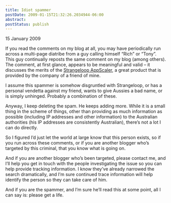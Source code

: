 ```yaml
---
title: Idiot spammer
postDate: 2009-01-15T21:32:26.2034944-06:00
abstract: 
postStatus: publish
---
```

15 January 2009

If you read the comments on my blog at all, you may have periodically run across a multi-page diatribe from a guy calling himself “Rich” or “Tony”. This guy continually reposts the same comment on my blog (among others). The comment, at first glance, appears to be meaningful and valid – it discusses the merits of the [Strangeloop AppScaler](http://www.strangeloopnetworks.com/), a great product that is provided by the company of a friend of mine.

I assume this spammer is somehow disgruntled with Strangeloop, or has a personal vendetta against my friend, wants to give Aussies a bad name, or is simply unhinged. Probably a combination of these.

Anyway, I keep deleting the spam. He keeps adding more. While it is a small thing in the scheme of things, other than providing as much information as possible (including IP addresses and other information) to the Australian authorities (his IP addresses are consistently Australian), there’s not a lot I can do directly.

So I figured I’d just let the world at large know that this person exists, so if you run across these comments, or if you are another blogger who’s targeted by this criminal, that you know what is going on.

And if you are another blogger who’s been targeted, please contact me, and I’ll help you get in touch with the people investigating the issue so you can help provide tracking information. I know they’ve already narrowed the search dramatically, and I’m sure continued trace information will help identify the person so they can take care of him.

And if you are the spammer, and I’m sure he’ll read this at some point, all I can say is: please get a life.
